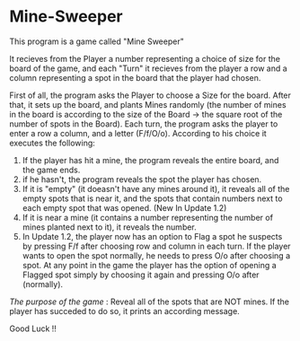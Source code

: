 # Mine-Sweeper

This program is a game called "Mine Sweeper"

It recieves from the Player a number representing a choice of size for the board of the game,
and each "Turn" it recieves from the player a row and a column representing a spot in the board that the player had chosen.

First of all, the program asks the Player to choose a Size for the board.
After that, it sets up the board, and plants Mines randomly (the number of mines in the board is according to the size of the Board -> the square root of the number of spots in the Board).
Each turn, the program asks the player to enter a row a column, and a letter (F/f/O/o). According to his choice it executes the following:

1.  If the player has hit a mine, the program reveals the entire board, and the game ends.
2.  if he hasn't, the program reveals the spot the player has chosen.
3.  If it is "empty" (it doeasn't have any mines around it),
    it reveals all of the empty spots that is near it, and the spots that contain numbers next to each empty spot that was opened. (New In Update 1.2)
4.  If it is near a mine (it contains a number representing the number of mines planted next to it), it reveals the number.
5.  In Update 1.2, the player now has an option to Flag a spot he suspects by pressing F/f after choosing row and column in each turn.
    If the player wants to open the spot normally, he needs to press O/o after choosing a spot.
    At any point in the game the player has the option of opening a Flagged spot simply by choosing it again and pressing O/o after (normally).

_The purpose of the game_ : Reveal all of the spots that are NOT mines.
If the player has succeded to do so, it prints an according message.

Good Luck !!
